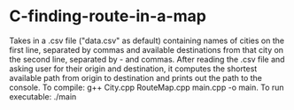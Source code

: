 # C-finding-route-in-a-map
 Takes in a .csv file ("data.csv" as default) containing names of cities on the first line, separated by commas and available destinations from that city on the second line, separated by - and commas. After reading the .csv file and asking user for their origin and destination, it computes the shortest available path from origin to destination and prints out the path to the console.
To compile: g++ City.cpp RouteMap.cpp main.cpp -o main.
To run executable: ./main
